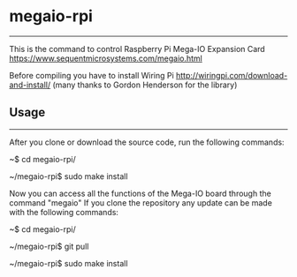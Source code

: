 # megaio-rpi
--------------------------------------------
This is the command to control Raspberry Pi Mega-IO Expansion Card 
https://www.sequentmicrosystems.com/megaio.html

Before compiling you have to install Wiring Pi 
http://wiringpi.com/download-and-install/ (many thanks to Gordon Henderson for the library)

## Usage
--------------------------------------------
After you clone or download the source code, run the following commands:

  ~$ cd megaio-rpi/
  
  ~/megaio-rpi$ sudo make install
  
 Now you can access all the functions of the Mega-IO board through the command "megaio"
 If you clone the repository any update can be made with the following commands:
 
  ~$ cd megaio-rpi/
  
  ~/megaio-rpi$ git pull

  ~/megaio-rpi$ sudo make install
  
